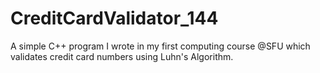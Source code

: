 # CreditCardValidator_144
A simple C++ program I wrote in my first computing course @SFU which validates credit card numbers using Luhn's Algorithm.
